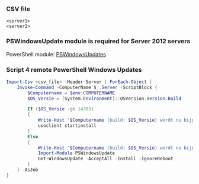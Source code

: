 ### CSV file

```csv
<server1>
<server2>
```

### PSWindowsUpdate module is required for Server 2012 servers

PowerShell module: [PSWindowsUpdates](https://www.powershellgallery.com/packages/PSWindowsUpdate)

### Script 4 remote PowerShell Windows Updates

```powershell
Import-Csv <csv_file> -Header Server | ForEach-Object {
	Invoke-Command -ComputerName $_.Server -ScriptBlock {     
		$Computername = $env:COMPUTERNAME
		$OS_Versie = [System.Environment]::OSVersion.Version.Build

		If ($OS_Versie -ge 14393)
		{
			Write-Host "$Computername (build: $OS_Versie) wordt nu bijgewerkt: usoclient startinstall" -ForegroundColor Green
			usoclient startinstall
		}
		Else
		{
			Write-Host "$Computername (build: $OS_Versie) wordt nu bijgewerkt: wuauclt /detectnow /updatenow" -ForegroundColor Green
			Import-Module PSWindowsUpdate
			Get-WindowsUpdate -AcceptAll -Install -IgnoreReboot
		}
	} -AsJob
}
```
